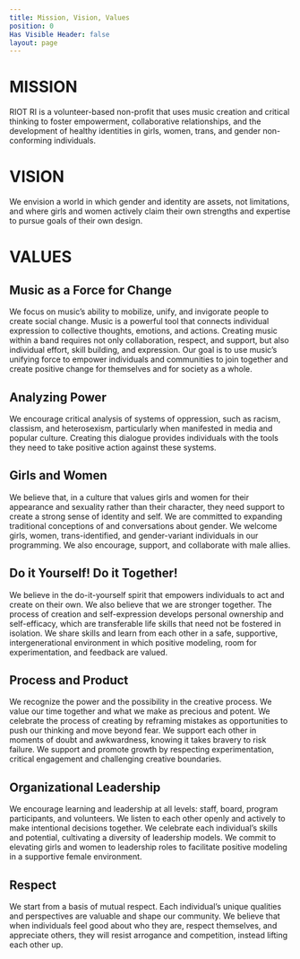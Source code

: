 ```yaml
---
title: Mission, Vision, Values
position: 0
Has Visible Header: false
layout: page
---
```


# MISSION
RIOT RI is a volunteer-based non-profit that uses music creation and critical thinking to foster empowerment, collaborative relationships, and the development of healthy identities in girls, women, trans, and gender non-conforming individuals.

# VISION
We envision a world in which gender and identity are assets, not limitations, and where girls and women actively claim their own strengths and expertise to pursue goals of their own design.

# VALUES

## Music as a Force for Change
We focus on music’s ability to mobilize, unify, and invigorate people to create social change.  Music is a powerful tool that connects individual expression to collective thoughts, emotions, and actions.  Creating music within a band requires not only collaboration, respect, and support, but also individual effort, skill building, and expression.  Our goal is to use music’s unifying force to empower individuals and communities to join together and create positive change for themselves and for society as a whole.

## Analyzing Power
We encourage critical analysis of systems of oppression, such as racism, classism, and heterosexism, particularly when manifested in media and popular culture.  Creating this dialogue provides individuals with the tools they need to take positive action against these systems.

## Girls and Women
We believe that, in a culture that values girls and women for their appearance and sexuality rather than their character, they need support to create a strong sense of identity and self.  We are committed to expanding traditional conceptions of and conversations about gender.  We welcome girls, women, trans-identified, and gender-variant individuals in our programming.  We also encourage, support, and collaborate with male allies.

## Do it Yourself!  Do it Together!
We believe in the do-it-yourself spirit that empowers individuals to act and create on their own.  We also believe that we are stronger together.  The process of creation and self-expression develops personal ownership and self-efficacy, which are transferable life skills that need not be fostered in isolation.  We share skills and learn from each other in a safe, supportive, intergenerational environment in which positive modeling, room for experimentation, and feedback are valued.

## Process and Product
We recognize the power and the possibility in the creative process. We value our time together and what we make as precious and potent.  We celebrate the process of creating by reframing mistakes as opportunities to push our thinking and move beyond fear.  We support each other in moments of doubt and awkwardness, knowing it takes bravery to risk failure.  We support and promote growth by respecting experimentation, critical engagement and challenging creative boundaries.

## Organizational Leadership
We encourage learning and leadership at all levels: staff, board, program participants, and volunteers.  We listen to each other openly and actively to make intentional decisions together.  We celebrate each individual’s skills and potential, cultivating a diversity of leadership models.  We commit to elevating girls and women to leadership roles to facilitate positive modeling in a supportive female environment.

## Respect
We start from a basis of mutual respect. Each individual’s unique qualities and perspectives are valuable and shape our community.  We believe that when individuals feel good about who they are, respect themselves, and appreciate others, they will resist arrogance and competition, instead lifting each other up.